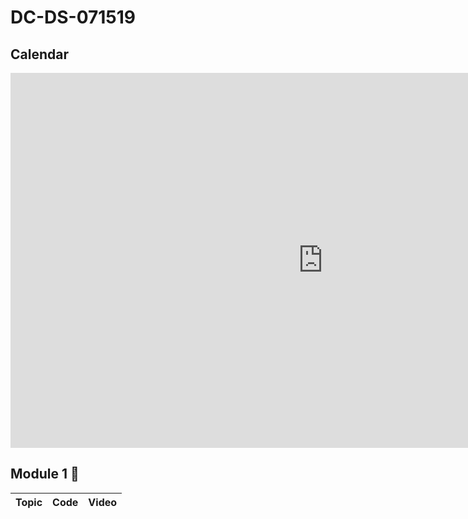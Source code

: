# DC-DS-071519

## Calendar

<iframe src="https://calendar.google.com/calendar/embed?src=flatironschool.com_smea6ia8min7nvadccj9il3cho%40group.calendar.google.com&ctz=America%2FNew_York" style="border: 0" width="1000" height="600" frameborder="0" scrolling="no"></iframe>

## Module 1 🌱
| Topic            | Code                | Video                |
| -----            | ----                | -----                |

